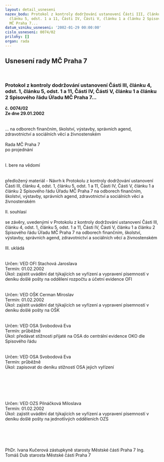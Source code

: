 ```yaml
---
layout: detail_usneseni
nazev_bodu: Protokol z kontroly dodržování ustanovení Části III, článku 4, odst. 1,
  článku 5, odst. 1 a 11, Části IV, Části V, článku 1 a článku 2 Spisového řádu Úřadu
  MČ Praha 7...
datum_vzniku_usneseni: '2002-01-29 00:00:00'
cislo_usneseni: 0074/02
prilohy: []
organ: rada
---
```

<div id="ucUsn_pList" class="usn">
	<span><h2>Usnesení rady MČ Praha 7 </h2>
<br></span><div class="standBody">
<span><h3>Protokol z kontroly dodržování ustanovení Části III, článku 4, odst. 1, článku 5, odst. 1 a 11, Části IV, Části V, článku 1 a článku 2 Spisového řádu Úřadu MČ Praha 7...</h3></span><div class="center">
		<strong>č. 0074/02</strong><br>
	</div>
<div class="center">
		<strong>Ze dne 29.01.2002</strong><br><br>
	</div>
<br>... na odborech finančním, školství, výstavby, správních agend, zdravotnictví a sociálních věcí a živnostenském<br><br>Rada MČ Praha 7<br>po projednání<br><br><br>I.	bere na vědomí<br><br> <br>předložený materiál - Návrh k Protokolu z kontroly dodržování ustanovení Části III, článku 4, odst. 1, článku 5, odst. 1 a 11, Části IV, Části V, článku 1 a článku 2 Spisového řádu Úřadu MČ Praha 7 na odborech finančním, školství, výstavby, správních agend, zdravotnictví a sociálních věcí a živnostenském<br><br>II.	souhlasí <br><br>se závěry, uvedenými v Protokolu z kontroly dodržování ustanovení Části III, článku 4, odst. 1, článku 5, odst. 1 a 11, Části IV, Části V, článku 1 a článku 2 Spisového řádu Úřadu MČ Praha 7 na odborech finančním, školství, výstavby, správních agend, zdravotnictví a sociálních věcí a živnostenském<br><br>III.	ukládá <br><br> <br>Určen:	VED OFI Stachová Jaroslava<br>Termín: 01.02.2002<br>Úkol:	zajistit uvádění dat týkajících se vyřízení a vypravení písemností v deníku došlé pošty na oddělení rozpočtu a účetní evidence OFI<br> <br> <br>Určen:	VED OŠK Cerman Miroslav<br>Termín: 01.02.2002<br>Úkol:	zajistit uvádění dat týkajících se vyřízení a vypravení písemností v deníku došlé pošty na OŠK<br> <br> <br>Určen:	VED OSA Svobodová Eva<br>Termín: průběžně<br>Úkol:	předávat stížnosti přijaté na OSA do centrální evidence OKO dle Spisového řádu<br> <br> <br>Určen:	VED OSA Svobodová Eva<br>Termín: průběžně<br>Úkol:	zapisovat do deníku stížností OSA jejich vyřízení<br> <br><br><br><br><br> <br>Určen:	VED OZS Pilnáčková Miloslava<br>Termín: 01.02.2002<br>Úkol:	zajistit uvádění dat týkajících se vyřízení a vypravení písemností v deníku došlé pošty na jednotlivých odděleních OZS<br> <br><br><br> <br>	<br>PhDr. Ivana Kučerová zástupkyně starosty Městské části Praha 7	Ing. Tomáš Dub starosta Městské části Praha 7<br>	<br><br>
</div>
</div>